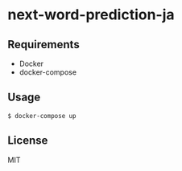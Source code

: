 # next-word-prediction-ja

## Requirements

- Docker
- docker-compose

## Usage

```
$ docker-compose up
```

## License

MIT
